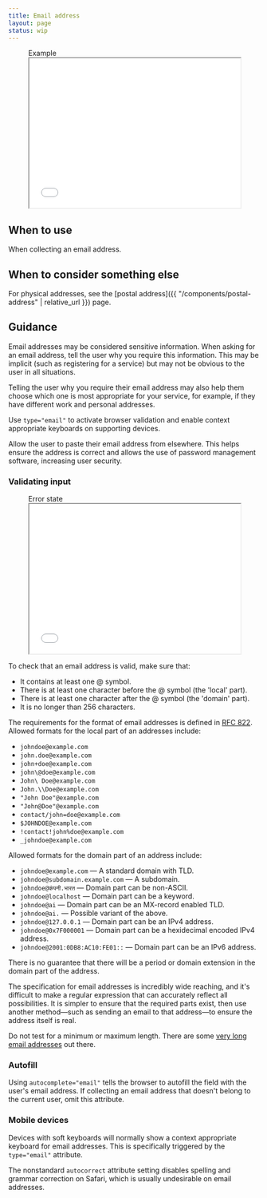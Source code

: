 ```yaml
---
title: Email address
layout: page
status: wip
---
```


<figure class="iframe">
<figcaption class="iframe__label">
Example
</figcaption>
<iframe class="iframe__frame" src="{{ "/example/email-address" | relative_url }}" width="100%" height="300"></iframe>
</figure>

## When to use

When collecting an email address.

## When to consider something else

For physical addresses, see the [postal address]({{ "/components/postal-address" | relative_url }}) page.

## Guidance

Email addresses may be considered sensitive information. When asking for an email address, tell the user why you require this information. This may be implicit (such as registering for a service) but may not be obvious to the user in all situations. 

Telling the user why you require their email address may also help them choose which one is most appropriate for your service, for example, if they have different work and personal addresses. 

Use `type="email"` to activate browser validation and enable context appropriate keyboards on supporting devices. 

Allow the user to paste their email address from elsewhere. This helps ensure the address is correct and allows the use of password management software, increasing user security.

### Validating input

<figure class="iframe">
<figcaption class="iframe__label">
Error state
</figcaption>
<iframe class="iframe__frame" src="{{ "/example/email-address-error" | relative_url }}" width="100%" height="300"></iframe>
</figure>

To check that an email address is valid, make sure that:

* It contains at least one @ symbol.
* There is at least one character before the @ symbol (the 'local' part).
* There is at least one character after the @ symbol (the 'domain' part).
* It is no longer than 256 characters.

The requirements for the format of email addresses is defined in [RFC 822](https://tools.ietf.org/html/rfc822). Allowed formats for the local part of an addresses include:

* `johndoe@example.com`
* `john.doe@example.com`
* `john+doe@example.com`
* `john\@doe@example.com`
* `John\ Doe@example.com`
* `John.\\Doe@example.com`
* `"John Doe"@example.com`
* `"John@Doe"@example.com`
* `contact/john=doe@example.com`
* `$JOHNDOE@example.com`
* `!contact!john%doe@example.com`
* `_johndoe@example.com`

Allowed formats for the domain part of an address include:

* `johndoe@example.com` — A standard domain with TLD.
* `johndoe@subdomain.example.com` — A subdomain.
* `johndoe@कंपनी.भारत` — Domain part can be non-ASCII.
* `johndoe@localhost` — Domain part can be a keyword.
* `johndoe@ai` — Domain part can be an MX-record enabled TLD.
* `johndoe@ai.` — Possible variant of the above.
* `johndoe@127.0.0.1` — Domain part can be an IPv4 address.
* `johndoe@0x7F000001` — Domain part can be a hexidecimal encoded IPv4 address.
* `johndoe@2001:0DB8:AC10:FE01::` — Domain part can be an IPv6 address.

There is no guarantee that there will be a period or domain extension in the domain part of the address.

The specification for email addresses is incredibly wide reaching, and it's difficult to make a regular expression that can accurately reflect all possibilities. It is simpler to ensure that the required parts exist, then use another method—such as sending an email to that address—to ensure the address itself is real.

Do not test for a minimum or maximum length. There are some [very long email addresses](http://www.abcdefghijklmnopqrstuvwxyzabcdefghijklmnopqrstuvwxyzabcdefghijk.com) out there.

### Autofill

Using `autocomplete="email"` tells the browser to autofill the field with the user's email address. If collecting an email address that doesn't belong to the current user, omit this attribute. 

### Mobile devices

Devices with soft keyboards will normally show a context appropriate keyboard for email addresses. This is specifically triggered by the `type="email"` attribute.

The nonstandard `autocorrect` attribute setting disables spelling and grammar correction on Safari, which is usually undesirable on email addresses. 